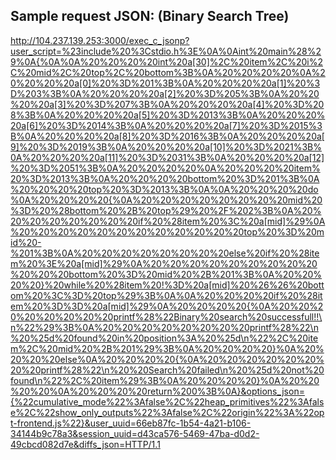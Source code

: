 Sample request JSON: (Binary Search Tree)
-----------------------------------------
http://104.237.139.253:3000/exec_c_jsonp?user_script=%23include%20%3Cstdio.h%3E%0A%0Aint%20main%28%29%0A{%0A%0A%20%20%20%20int%20a[30]%2C%20item%2C%20i%2C%20mid%2C%20top%2C%20bottom%3B%0A%20%20%20%20%0A%20%20%20%20a[0]%20%3D%201%3B%0A%20%20%20%20a[1]%20%3D%203%3B%0A%20%20%20%20a[2]%20%3D%205%3B%0A%20%20%20%20a[3]%20%3D%207%3B%0A%20%20%20%20a[4]%20%3D%208%3B%0A%20%20%20%20a[5]%20%3D%2013%3B%0A%20%20%20%20a[6]%20%3D%2014%3B%0A%20%20%20%20a[7]%20%3D%2015%3B%0A%20%20%20%20a[8]%20%3D%2016%3B%0A%20%20%20%20a[9]%20%3D%2019%3B%0A%20%20%20%20a[10]%20%3D%2021%3B%0A%20%20%20%20a[11]%20%3D%2031%3B%0A%20%20%20%20a[12]%20%3D%2051%3B%0A%20%20%20%20%0A%20%20%20%20item%20%3D%2013%3B%0A%20%20%20%20bottom%20%3D%201%3B%0A%20%20%20%20top%20%3D%2013%3B%0A%0A%20%20%20%20do%0A%20%20%20%20{%0A%20%20%20%20%20%20%20%20mid%20%3D%20%28bottom%20%2B%20top%29%20%2F%202%3B%0A%20%20%20%20%20%20%20%20if%20%28item%20%3C%20a[mid]%29%0A%20%20%20%20%20%20%20%20%20%20%20%20top%20%3D%20mid%20-%201%3B%0A%20%20%20%20%20%20%20%20else%20if%20%28item%20%3E%20a[mid]%29%0A%20%20%20%20%20%20%20%20%20%20%20%20bottom%20%3D%20mid%20%2B%201%3B%0A%20%20%20%20}%20while%20%28item%20!%3D%20a[mid]%20%26%26%20bottom%20%3C%3D%20top%29%3B%0A%0A%20%20%20%20if%20%28item%20%3D%3D%20a[mid]%29%0A%20%20%20%20{%0A%20%20%20%20%20%20%20%20printf%28%22Binary%20search%20successfull!!\n%22%29%3B%0A%20%20%20%20%20%20%20%20printf%28%22\n%20%25d%20found%20in%20position%3A%20%25d\n%22%2C%20item%2C%20mid%20%2B%201%29%3B%0A%20%20%20%20}%0A%20%20%20%20else%0A%20%20%20%20{%0A%20%20%20%20%20%20%20%20printf%28%22\n%20%20Search%20failed\n%20%25d%20not%20found\n%22%2C%20item%29%3B%0A%20%20%20%20}%0A%20%20%20%20%0A%20%20%20%20return%200%3B%0A}&options_json={%22cumulative_mode%22%3Afalse%2C%22heap_primitives%22%3Afalse%2C%22show_only_outputs%22%3Afalse%2C%22origin%22%3A%22opt-frontend.js%22}&user_uuid=66eb87fc-1b54-4a21-b106-34144b9c78a3&session_uuid=d43ca576-5469-47ba-d0d2-49cbcd082d7e&diffs_json=HTTP/1.1
